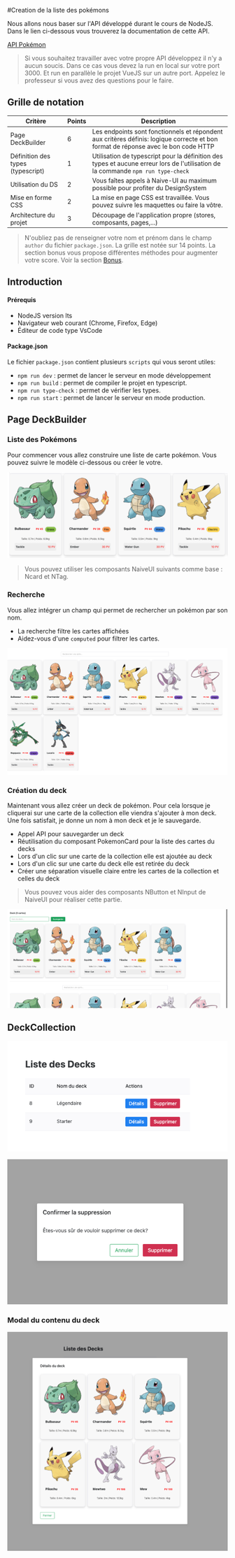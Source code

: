 #Creation de la liste des pokémons

Nous allons nous baser sur l'API développé durant le cours de NodeJS. Dans le lien ci-dessous vous trouverez la
documentation de cette API.

[API Pokémon](https://pokemon-api-seyrinian-production.up.railway.app/api-docs/)

> Si vous souhaitez travailler avec votre propre API développez il n'y a aucun soucis. Dans ce cas vous devez la run en
> local sur votre port 3000. Et run en parallèle le projet VueJS sur un autre port. Appelez le professeur si vous avez
> des
> questions pour le faire.

## Grille de notation

| Critère                           | Points | Description                                                                                                                        |
|-----------------------------------|--------|------------------------------------------------------------------------------------------------------------------------------------|
| Page DeckBuilder                  | 6      | Les endpoints sont fonctionnels et répondent aux critères définis: logique correcte et bon format de réponse avec le bon code HTTP |
| Définition des types (typescript) | 1      | Utilisation de typescript pour la définition des types et aucune erreur lors de l'utilisation de la commande `npm run type-check`  |
| Utilisation du DS                 | 2      | Vous faîtes appels à Naive-UI au maximum possible pour profiter du DesignSystem                                                    
| Mise en forme CSS                 | 2      | La mise en page CSS est travaillée. Vous pouvez suivre les maquettes ou faire la vôtre.                                            |
| Architecture du projet            | 3      | Découpage de l'application propre (stores, composants, pages,...)                                                                  |

> N'oubliez pas de renseigner votre nom et prénom dans le champ `author` du fichier `package.json`.
> La grille est notée sur 14 points. La section bonus vous propose différentes méthodes pour augmenter votre score. Voir
> la section [Bonus](#bonus).

## Introduction

#### Prérequis

- NodeJS version lts
- Navigateur web courant (Chrome, Firefox, Edge)
- Éditeur de code type VsCode

#### Package.json

Le fichier `package.json` contient plusieurs `scripts` qui vous seront utiles:

- `npm run dev` : permet de lancer le serveur en mode développement
- `npm run build` : permet de compiler le projet en typescript.
- `npm run type-check` : permet de vérifier les types.
- `npm run start` : permet de lancer le serveur en mode production.

## Page DeckBuilder

### Liste des Pokémons

Pour commencer vous allez construire une liste de carte pokémon. Vous pouvez suivre le modèle ci-dessous ou créer le
votre.

![img.png](public/images/card-list.png)

> Vous pouvez utiliser les composants NaiveUI suivants comme base : Ncard et NTag.

### Recherche

Vous allez intégrer un champ qui permet de rechercher un pokémon par son nom.

- La recherche filtre les cartes affichées
- Aidez-vous d'une `computed` pour filtrer les cartes.

![img.png](public/images/search.png)

### Création du deck

Maintenant vous allez créer un deck de pokémon. Pour cela lorsque je cliquerai sur une carte de la collection elle
viendra s'ajouter à mon deck. Une fois satisfait, je donne un nom à mon deck et je le sauvegarde.

- Appel API pour sauvegarder un deck
- Réutilisation du composant PokemonCard pour la liste des cartes du decks
- Lors d'un clic sur une carte de la collection elle est ajoutée au deck
- Lors d'un clic sur une carte du deck elle est retirée du deck
- Créer une séparation visuelle claire entre les cartes de la collection et celles du deck

> Vous pouvez vous aider des composants NButton et NInput de NaiveUI pour réaliser cette partie.

![img.png](public/images/deck-builder.png)

## DeckCollection

![img.png](public/images/deck-table.png)

![img.png](public/images/delete-deck.png)

### Modal du contenu du deck

![img.png](public/images/modal-deck-content.png)
